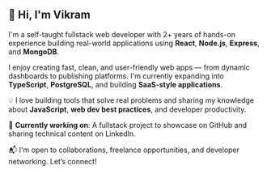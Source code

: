 ## 👋 Hi, I'm Vikram

I'm a self-taught fullstack web developer with 2+ years of hands-on experience building real-world applications using **React**, **Node.js**, **Express**, and **MongoDB**.

I enjoy creating fast, clean, and user-friendly web apps — from dynamic dashboards to publishing platforms. I'm currently expanding into **TypeScript**, **PostgreSQL**, and building **SaaS-style applications**.

💡 I love building tools that solve real problems and sharing my knowledge about **JavaScript**, **web dev best practices**, and developer productivity.

🚀 **Currently working on**: A fullstack project to showcase on GitHub and sharing technical content on LinkedIn.

📬 I'm open to collaborations, freelance opportunities, and developer networking. Let’s connect!
